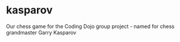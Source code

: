 # kasparov
Our chess game for the Coding Dojo group project - named for chess grandmaster Garry Kasparov
